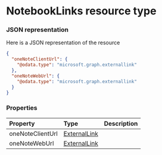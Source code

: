# NotebookLinks resource type



### JSON representation

Here is a JSON representation of the resource

<!-- {
  "blockType": "resource",
  "optionalProperties": [

  ],
  "@odata.type": "microsoft.graph.notebooklinks"
}-->

```json
{
  "oneNoteClientUrl": {
    "@odata.type": "microsoft.graph.externallink"
  },
  "oneNoteWebUrl": {
    "@odata.type": "microsoft.graph.externallink"
  }
}

```
### Properties
| Property	   | Type	|Description|
|:---------------|:--------|:----------|
|oneNoteClientUrl|[ExternalLink](externallink.md)||
|oneNoteWebUrl|[ExternalLink](externallink.md)||

<!-- uuid: 3cb859d7-2e6c-4a26-9d0e-1f1b4803da3e
2015-10-21 09:37:35 UTC -->
<!-- {
  "type": "#page.annotation",
  "description": "NotebookLinks resource",
  "keywords": "",
  "section": "documentation",
  "tocPath": ""
}-->